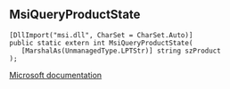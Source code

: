 ## MsiQueryProductState

```
[DllImport("msi.dll", CharSet = CharSet.Auto)]
public static extern int MsiQueryProductState(
   [MarshalAs(UnmanagedType.LPTStr)] string szProduct
);
```

[Microsoft documentation](https://docs.microsoft.com/en-us/windows/win32/api/msi/nf-msi-msiqueryproductstate)
